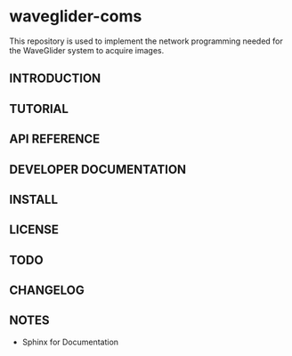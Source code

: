 # waveglider-coms
This repository is used to implement the network programming needed for the WaveGlider system to acquire images.

## INTRODUCTION

## TUTORIAL

## API REFERENCE

## DEVELOPER DOCUMENTATION

## INSTALL

## LICENSE

## TODO

## CHANGELOG

## NOTES
- Sphinx for Documentation